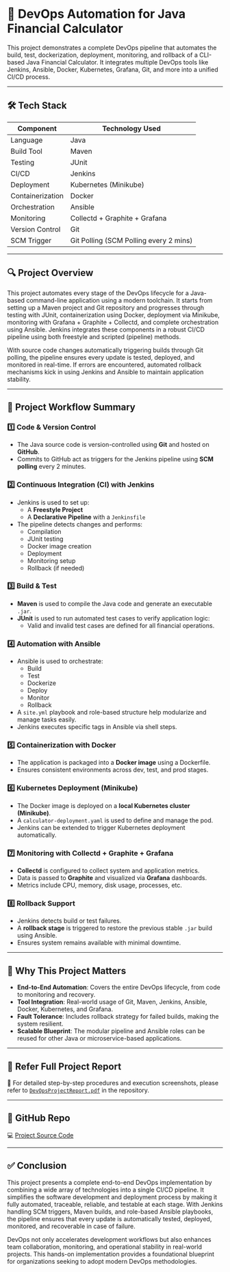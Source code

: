 # 🚀 DevOps Automation for Java Financial Calculator

This project demonstrates a complete DevOps pipeline that automates the build, test, dockerization, deployment, monitoring, and rollback of a CLI-based Java Financial Calculator. It integrates multiple DevOps tools like Jenkins, Ansible, Docker, Kubernetes, Grafana, Git, and more into a unified CI/CD process.

---

## 🛠️ Tech Stack

| Component         | Technology Used                         |
|------------------|------------------------------------------|
| Language          | Java                                     |
| Build Tool        | Maven                                    |
| Testing           | JUnit                                    |
| CI/CD             | Jenkins                                  |
| Deployment        | Kubernetes (Minikube)                    |
| Containerization  | Docker                                   |
| Orchestration     | Ansible                                  |
| Monitoring        | Collectd + Graphite + Grafana            |
| Version Control   | Git                                      |
| SCM Trigger       | Git Polling (SCM Polling every 2 mins)   |

---

## 🔍 Project Overview

This project automates every stage of the DevOps lifecycle for a Java-based command-line application using a modern toolchain. It starts from setting up a Maven project and Git repository and progresses through testing with JUnit, containerization using Docker, deployment via Minikube, monitoring with Grafana + Graphite + Collectd, and complete orchestration using Ansible. Jenkins integrates these components in a robust CI/CD pipeline using both freestyle and scripted (pipeline) methods.

With source code changes automatically triggering builds through Git polling, the pipeline ensures every update is tested, deployed, and monitored in real-time. If errors are encountered, automated rollback mechanisms kick in using Jenkins and Ansible to maintain application stability.

---

## 🚀 Project Workflow Summary

### 1️⃣ Code & Version Control
- The Java source code is version-controlled using **Git** and hosted on **GitHub**.
- Commits to GitHub act as triggers for the Jenkins pipeline using **SCM polling** every 2 minutes.

### 2️⃣ Continuous Integration (CI) with Jenkins
- Jenkins is used to set up:
  - A **Freestyle Project**
  - A **Declarative Pipeline** with a `Jenkinsfile`
- The pipeline detects changes and performs:
  - Compilation
  - JUnit testing
  - Docker image creation
  - Deployment
  - Monitoring setup
  - Rollback (if needed)

### 3️⃣ Build & Test
- **Maven** is used to compile the Java code and generate an executable `.jar`.
- **JUnit** is used to run automated test cases to verify application logic:
  - Valid and invalid test cases are defined for all financial operations.

### 4️⃣ Automation with Ansible
- Ansible is used to orchestrate:
  - Build
  - Test
  - Dockerize
  - Deploy
  - Monitor
  - Rollback
- A `site.yml` playbook and role-based structure help modularize and manage tasks easily.
- Jenkins executes specific tags in Ansible via shell steps.

### 5️⃣ Containerization with Docker
- The application is packaged into a **Docker image** using a Dockerfile.
- Ensures consistent environments across dev, test, and prod stages.

### 6️⃣ Kubernetes Deployment (Minikube)
- The Docker image is deployed on a **local Kubernetes cluster (Minikube)**.
- A `calculator-deployment.yaml` is used to define and manage the pod.
- Jenkins can be extended to trigger Kubernetes deployment automatically.

### 7️⃣ Monitoring with Collectd + Graphite + Grafana
- **Collectd** is configured to collect system and application metrics.
- Data is passed to **Graphite** and visualized via **Grafana** dashboards.
- Metrics include CPU, memory, disk usage, processes, etc.

### 8️⃣ Rollback Support
- Jenkins detects build or test failures.
- A **rollback stage** is triggered to restore the previous stable `.jar` build using Ansible.
- Ensures system remains available with minimal downtime.

---

## 🧠 Why This Project Matters

- **End-to-End Automation**: Covers the entire DevOps lifecycle, from code to monitoring and recovery.
- **Tool Integration**: Real-world usage of Git, Maven, Jenkins, Ansible, Docker, Kubernetes, and Grafana.
- **Fault Tolerance**: Includes rollback strategy for failed builds, making the system resilient.
- **Scalable Blueprint**: The modular pipeline and Ansible roles can be reused for other Java or microservice-based applications.

---

## 📂 Refer Full Project Report

📝 For detailed step-by-step procedures and execution screenshots, please refer to [`DevOpsProjectReport.pdf`](./DevOpsProjectReport.pdf) in the repository.

---

## 🔗 GitHub Repo

💻 [Project Source Code](https://github.com/Dhaya09/DevOpsProject)

---

## ✅ Conclusion

This project presents a complete end-to-end DevOps implementation by combining a wide array of technologies into a single CI/CD pipeline. It simplifies the software development and deployment process by making it fully automated, traceable, reliable, and testable at each stage. With Jenkins handling SCM triggers, Maven builds, and role-based Ansible playbooks, the pipeline ensures that every update is automatically tested, deployed, monitored, and recoverable in case of failure.

DevOps not only accelerates development workflows but also enhances team collaboration, monitoring, and operational stability in real-world projects. This hands-on implementation provides a foundational blueprint for organizations seeking to adopt modern DevOps methodologies.
